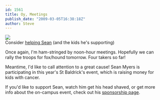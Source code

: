 ```yaml
---
id: 1561
title: Oy, Meetings
publish_date: "2009-03-05T16:38:18Z"
author: Steve
---
```

[![](http://www.flagstafffrenzy.org/wp-content/uploads/2009/03/picture-2.jpg)](http://www.stbaldricks.org/participants/shavee_info.php?ParticipantKey=2009-338961)  
Consider [helping Sean](http://www.stbaldricks.org/participants/shavee_info.php?ParticipantKey=2009-338961) (and the kids he's supporting)

Once again, I'm ham-stringed by noon-hour meetings. Hopefully we can rally the troops for fox/hound tomorrow. Four takers so far!

Meantime, I'd like to call attention to a great cause! Sean Myers is participating in this year's St Baldrick's event, which is raising money for kids with cancer.

If you'd like to support Sean, watch him get his head shaved, or get more info about the on-campus event, check out his [sponsorship page](http://www.stbaldricks.org/participants/shavee_info.php?ParticipantKey=2009-338961).
